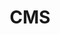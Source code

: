 ---
layout: post
title: CMS
excerpt: "Guides related to choosing a content management system"
categories: browse
tags: [Publishing your content,Sub,CMS]
primary_tag: Publishing your content
secondary_tag: CMS
comments: false
share: true
identifier: publishing-your-content

---